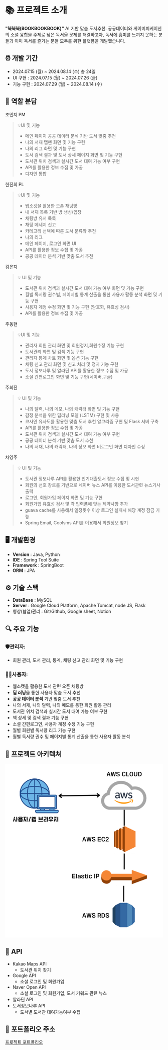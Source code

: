 # 📚 프로젝트 소개
**"북북북(BOOKBOOKBOOK)"**
AI 기반 맞춤 도서추천: 공공데이터와 게이미피케이션의 소셜 융합을 주제로
낮은 독서율 문제를 해결하고자, 
독서에 흥미를 느끼지 못하는 분들과 
이미 독서를 즐기는 분들 모두를 위한 
플랫폼을 개발했습니다.

## ⏰ 개발 기간
- 2024.07.15 (월) ~ 2024.08.14 (수) 총 24일
- UI 구현 : 2024.07.15 (월) ~ 2024.07.26 (금)
- 기능 구현 : 2024.07.29 (월) ~ 2024.08.14 (수)

## 👥 역할 분담
조민지 PM
> 💡UI 및 기능
> - 메인 페이지 공공 데이터 분석 기반 도서 맞춤 추천
> - 나의 서재 탭팬 화면 및 기능 구현
> - 나의 리그 화면 및 기능 구현
> - 도서 검색 결과 및 도서 상세 페이지 화면 및 기능 구현
> - 도서관 위치 검색과 실시간 도서 대여 가능 여부 구현
> - API를 활용한 정보 수집 및 가공
> - 디자인 통합

한진희 PL
> 💡UI 및 기능
> - 웹소켓을 활용한 오픈 채팅방
> - 내 서재 목록 기반 방 생성/입장
> - 채팅방 유저 목록
> - 채팅 메세지 신고
> - 카테고리 선택에 따른 도서 분류와 추천
> - 나의 리그
> - 메인 페이지, 로그인 화면 UI
> - API를 활용한 정보 수집 및 가공
> - 공공 데이터 분석 기반 맞춤 도서 추천

김은지
> 💡 UI 및 기능
> - 도서관 위치 검색과 실시간 도서 대여 가능 여부 화면 및 기능 구현
> - 월별 독서량 권수별, 페이지별 통계 산출을 통한 사용자 활동 분석 화면 및 기능 구현
> - 사용자 계정 수정 화면 및 기능 구현 (암호화, 유효성 검사)
> - API를 활용한 정보 수집 및 가공

주동현
> 💡UI 및 기능
> - 관리자 회원 관리 화면 및 회원정지,회원수정 기능 구현
> - 도서관리 화면 및 검색 기능 구현
> - 관리자 통계 차트 화면 및 옵션 기능 구현
> - 채팅 신고 관리 화면 및 신고 처리 및 정지 기능 구현
> - 도서 정보나루 및 알라딘 API를 활용한 정보 수집 및 가공
> - 소셜 간편로그인 화면 및 기능 구현(네이버,구글)

주희진
> 💡 UI 및 기능
> - 나의 달력, 나의 메모, 나의 캐릭터 화면 및 기능 구현
> - 감정 분석을 위한 딥러닝 모델 (LSTM) 구현 및 사용
> - 코사인 유사도를 활용한 맞춤 도서 추천 알고리즘 구현 및 Flask 서버 구축
> - API를 활용한 정보 수집 및 가공
> - 도서관 위치 검색과 실시간 도서 대여 가능 여부 구현
> - 공공 데이터 분석 기반 맞춤 도서 추천
> - 나의 서재, 나의 캐릭터, 나의 정보 화면 비로그인 화면 디자인 수정

차영주
> 💡 UI 및 기능
> - 도서관 정보나루 API를 활용한 인기대출도서 정보 수집 및 시현
> - 회원의 선호 장르를 기반으로 네이버 뉴스 API를 이용한 도서관련 뉴스기사 출력
> - 로그인, 회원가입 페이지 화면 및 기능 구현
> - 회원가입 유효성 검사 및 각 입력폼에 맞는 제약사항 추가
> - guava cache를 사용해서 일정횟수 이상 로그인 실패시 해당 계정 잠금 기능 
> - Spring Email, Coolsms API를 이용해서 회원정보 찾기 

## 🖥️ 개발환경
- **Version** : Java, Python
- **IDE** : Spring Tool Suite
- **Framework** : SpringBoot
- **ORM** : JPA

## ⚙️ 기술 스택
- **DataBase** : MySQL
- **Server** : Google Cloud Platform, Apache Tomcat, node JS, Flask
- 형상(협업)관리 : Git/Github, Google sheet, Notion

## 🔍 주요 기능
### 🛡️관리자:
- 회원 관리, 도서 관리, 통계, 채팅 신고 관리 화면 및 기능 구현

### 🧑‍💻사용자:
- 웹소캣을 활용한 도서 관련 오픈 채팅방
- **딥 러닝**을 통한 사용자 맞춤 도서 추천
- **공공 데이터 분석** 기반 맞춤 도서 추천
- 나의 서재, 나의 달력, 나의 메모를 통한 회원 활동 관리
- 도서관 위치 검색과 실시간 도서 대여 가능 여부 구현
- 책 상세 및 검색 결과 기능 구현
- 소셜 간편로그인, 사용자 계정 수정 기능 구현
- 월별 회원별 독서량 리그 기능 구현
- 월별 독서량 권수 및 페이지별 통계 산출을 통한 사용자 활동 분석

## 📝 프로젝트 아키텍쳐
![프로젝트 아키텍처](backend/bookbookbook/src/main/resources/static/img/archi.png)

## 🚀 API
- Kakao Maps API
    - 도서관 위치 찾기
- Google API
    - 소셜 로그인 및 회원가입
- Naver Open API
    - 소셜 로그인 및 회원가입, 도서 키워드 관련 뉴스
- 알라딘 API
- 도서정보나루 API
    - 도서별 도서관 대여가능여부 수집

## 🔗 포트폴리오 주소
[프로젝트 포트폴리오](https://drive.google.com/file/d/1wjtzvk2SpmXPy0Z69a4uTEWW_zPS40l5/view?usp=sharing)
